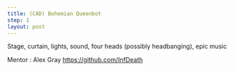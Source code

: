 ```yaml
---
title: (CAD) Bohemian Queenbot
step: 1
layout: post
---
```


Stage, curtain, lights, sound, four heads (possibly headbanging), epic music  
  
Mentor : Alex Gray https://github.com/InfDeath
